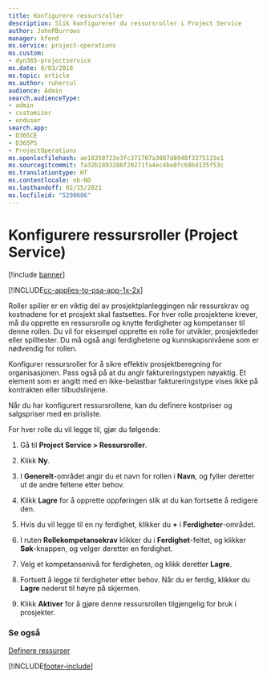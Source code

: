 ```yaml
---
title: Konfigurere ressursroller
description: Slik konfigurerer du ressursroller i Project Service
author: JohnPBurrows
manager: kfend
ms.service: project-operations
ms.custom:
- dyn365-projectservice
ms.date: 8/03/2018
ms.topic: article
ms.author: ruhercul
audience: Admin
search.audienceType:
- admin
- customizer
- enduser
search.app:
- D365CE
- D365PS
- ProjectOperations
ms.openlocfilehash: ae18350723e3fc371707a3087d8948f3375131e1
ms.sourcegitcommit: fa32b1893286f20271fa4ec4be8fc68bd135f53c
ms.translationtype: HT
ms.contentlocale: nb-NO
ms.lasthandoff: 02/15/2021
ms.locfileid: "5290686"
---
```

# <a name="configure-resource-roles-project-service"></a>Konfigurere ressursroller (Project Service)

[!include [banner](../includes/psa-now-project-operations.md)]

[!INCLUDE[cc-applies-to-psa-app-1x-2x](../includes/cc-applies-to-psa-app-1x-2x.md)]

Roller spiller er en viktig del av prosjektplanleggingen når ressurskrav og kostnadene for et prosjekt skal fastsettes. For hver rolle prosjektene krever, må du opprette en ressursrolle og knytte ferdigheter og kompetanser til denne rollen. Du vil for eksempel opprette en rolle for utvikler, prosjektleder eller spilltester. Du må også angi ferdighetene og kunnskapsnivåene som er nødvendig for rollen.  
  
 Konfigurer ressursroller for å sikre effektiv prosjektberegning for organisasjonen.  Pass også på at du angir faktureringstypen nøyaktig. Et element som er angitt med en ikke-belastbar faktureringstype vises ikke på kontrakten eller tilbudslinjene.  
  
 Når du har konfigurert ressursrollene, kan du definere kostpriser og salgspriser med en prisliste.  
  
 For hver rolle du vil legge til, gjør du følgende:  
  
1.  Gå til **Project Service > Ressursroller**.  
  
2.  Klikk **Ny**.  
  
3.  I **Generelt**-området angir du et navn for rollen i **Navn**, og fyller deretter ut de andre feltene etter behov.  
  
4.  Klikk **Lagre** for å opprette oppføringen slik at du kan fortsette å redigere den.  
  
5.  Hvis du vil legge til en ny ferdighet, klikker du **+** i **Ferdigheter**-området.  
  
6.  I ruten **Rollekompetansekrav** klikker du i **Ferdighet**-feltet, og klikker **Søk**-knappen, og velger deretter en ferdighet.  
  
7.  Velg et kompetansenivå for ferdigheten, og klikk deretter **Lagre**.  
  
8.  Fortsett å legge til ferdigheter etter behov. Når du er ferdig, klikker du **Lagre** nederst til høyre på skjermen.  
  
9. Klikk **Aktiver** for å gjøre denne ressursrollen tilgjengelig for bruk i prosjekter.  
  
### <a name="see-also"></a>Se også  
 [Definere ressurser](../psa/set-up-resources.md)


[!INCLUDE[footer-include](../includes/footer-banner.md)]